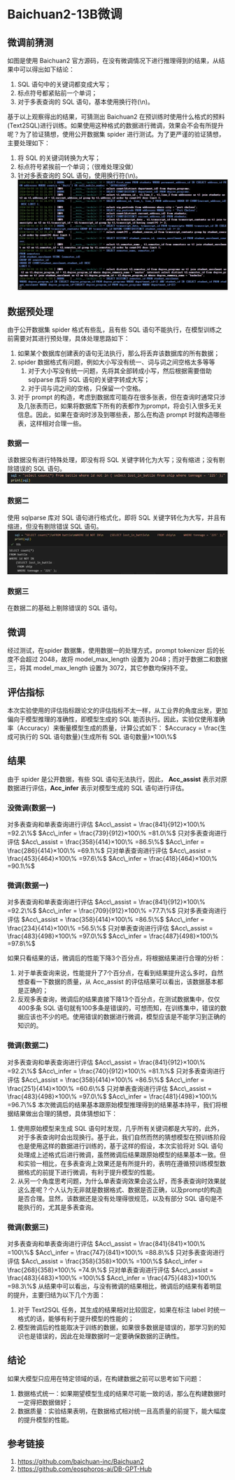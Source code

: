 # Baichuan2-13B微调
## 微调前猜测
如图是使用 Baichuan2 官方源码，在没有微调情况下进行推理得到的结果，从结果中可以得出如下结论：

1. SQL 语句中的关键词都变成大写；
2. 标点符号都紧贴前一个单词；
3. 对于多表查询的 SQL 语句，基本使用换行符(\n)。

基于以上观察得出的结果，可猜测出 Baichuan2 在预训练时使用什么格式的预料(Text2SQL)进行训练。如果使用这种格式的数据进行微调，效果会不会有所提升呢？为了验证猜想，使用公开数据集 spider 进行测试。为了更严谨的验证猜想，主要处理如下：

1. 将 SQL 的关键词转换为大写；
2. 标点符号紧挨前一个单词；（很难处理没做）
3. 针对多表查询的 SQL 语句，使用换行符(\n)。
![image1.png](images/image1.png)

## 数据预处理
由于公开数据集 spider 格式有些乱，且有些 SQL 语句不能执行，在模型训练之前需要对其进行预处理，具体处理思路如下：

1. 如果某个数据库创建表的语句无法执行，那么将丢弃该数据库的所有数据；
2. spider 数据格式有问题，例如大小写没有统一、词与词之间空格太多等等
   1. 对于大小写没有统一问题，先将其全部转成小写，然后根据需要借助 sqlparse 库将 SQL 语句的关键字转成大写；
   2. 对于词与词之间的空格，只保留一个空格。
3. 对于 prompt 的构造，考虑到数据库可能存在很多张表，但在查询时通常只涉及几张表而已，如果将数据库下所有的表都作为prompt，将会引入很多无关信息。因此，如果在查询时涉及到哪些表，那么在构造 prompt 时就构造哪些表，这样相对合理一些。
### 数据一
该数据没有进行特殊处理，即没有将 SQL 关键字转化为大写；没有缩进；没有剔除错误的 SQL 语句。
![image2.png](images/image2.png)

### 数据二
使用 sqlparse 库对 SQL 语句进行格式化，即将 SQL 关键字转化为大写，并且有缩进，但没有剔除错误 SQL 语句。
![image3.png](images/image3.png)

### 数据三
在数据二的基础上剔除错误的 SQL 语句。
## 微调
经过测试，在spider 数据集，使用数据一的处理方式，prompt tokenizer 后的长度不会超过 2048，故将 model_max_length 设置为 2048；而对于数据二和数据三，将其 model_max_length 设置为 3072，其它参数均保持不变。
## 评估指标
本次实验使用的评估指标跟论文的评估指标不太一样，从工业界的角度出发，更加偏向于模型推理的准确性，即模型生成的 SQL 能否执行。因此，实验仅使用准确率（Accuracy）来衡量模型生成的质量，计算公式如下：
$Accuracy = \frac{生成可执行的 SQL 语句数量}{生成所有 SQL 语句数量}×100\%$
## 结果
由于 spider 是公开数据，有些 SQL 语句无法执行，因此， **Acc_assist** 表示对原数据进行评估，**Acc_infer** 表示对模型生成的 SQL 语句进行评估。
### 没微调(数据一)
对多表查询和单表查询进行评估
$Acc\_assist = \frac{841}{912}×100\%
=92.2\%$
$Acc\_infer = \frac{739}{912}×100\%
=81.0\%$
只对多表查询进行评估
$Acc\_assist = \frac{358}{414}×100\%
=86.5\%$
$Acc\_infer = \frac{286}{414}×100\%
=69.1\%$
只对单表查询进行评估
$Acc\_assist = \frac{453}{464}×100\%
=97.6\%$
$Acc\_infer = \frac{418}{464}×100\%
=90.1\%$
### 微调(数据一)
对多表查询和单表查询进行评估
$Acc\_assist = \frac{841}{912}×100\%
=92.2\%$
$Acc\_infer = \frac{709}{912}×100\%
=77.7\%$
只对多表查询进行评估
$Acc\_assist = \frac{358}{414}×100\%
=86.5\%$
$Acc\_infer = \frac{234}{414}×100\%
=56.5\%$
只对单表查询进行评估
$Acc\_assist = \frac{483}{498}×100\%
=97.0\%$
$Acc\_infer = \frac{487}{498}×100\%
=97.8\%$

如果只看结果的话，微调后的性能下降3个百分点，将根据结果进行合理的分析：

1. 对于单表查询来说，性能提升了7个百分点，在看到结果提升这么多时，自然想查看一下数据的质量，从 Acc_assist 的评估结果可以看出，该数据基本都是正确的；
2. 反观多表查询，微调后的结果直接下降13个百分点，在测试数据集中，仅仅400多条 SQL 语句就有100多条是错误的，可想而知，在训练集中，错误的数据应该也不少的吧。使用错误的数据进行微调，模型应该是不能学习到正确的知识的。
### 微调(数据二)
对多表查询和单表查询进行评估
$Acc\_assist = \frac{841}{912}×100\%
=92.2\%$
$Acc\_infer = \frac{740}{912}×100\%
=81.1\%$
只对多表查询进行评估
$Acc\_assist = \frac{358}{414}×100\%
=86.5\%$
$Acc\_infer = \frac{251}{414}×100\%
=60.6\%$
只对单表查询进行评估
$Acc\_assist = \frac{483}{498}×100\%
=97.0\%$
$Acc\_infer = \frac{481}{498}×100\%
=96.7\%$
本次微调后的结果基本跟原始模型推理得到的结果基本持平，我们将根据结果做出合理的猜想，具体猜想如下：

1. 使用原始模型来生成 SQL 语句时发现，几乎所有关键词都是大写的，此外，对于多表查询时会出现换行。基于此，我们自然而然的猜想模型在预训练阶段也是使用这样的数据进行训练的，基于这样的假设，本次实验将对 SQL 语句处理成上述格式后进行微调，虽然微调后结果跟原始模型的结果基本一致。但和实验一相比，在多表查询上效果还是有所提升的，表明在遵循预训练模型数据格式的前提下进行微调，有利于提升模型的性能。
2. 从另一个角度思考问题，为什么单表查询效果会这么好，而多表查询时效果就这么差呢？个人认为无非就是数据格式、数据是否正确，以及prompt的构造是否合理。显然，该数据还是没有处理得很规范，以及有部分 SQL 语句是不能执行的，尤其是多表查询。
### 微调(数据三)
对多表查询和单表查询进行评估
$Acc\_assist = \frac{841}{841}×100\%
=100\%$
$Acc\_infer = \frac{747}{841}×100\%
=88.8\%$
只对多表查询进行评估
$Acc\_assist = \frac{358}{358}×100\%
=100\%$
$Acc\_infer = \frac{268}{358}×100\%
=74.9\%$
只对单表查询进行评估
$Acc\_assist = \frac{483}{483}×100\%
=100\%$
$Acc\_infer = \frac{475}{483}×100\%
=98.3\%$
从结果中可以看出，与没有微调的结果相比，微调后的结果有着明显的提升，主要归结为以下几个方面：

1. 对于 Text2SQL 任务，其生成的结果相对比较固定，如果在标注 label 时统一格式的话，能够有利于提升模型的性能的；
2. 模型微调后的性能取决于训练的数据，如果很多数据是错误的，那学习到的知识也是错误的，因此在处理数据时一定要确保数据的正确性。
## 结论
如果大模型只应用在特定领域的话，在构建数据之前可以思考如下问题：

1. 数据格式统一：如果期望模型生成的结果尽可能一致的话，那么在构建数据时一定得把数据做好；
2. 数据质量：实验结果表明，在数据格式相对统一且高质量的前提下，能大幅度的提升模型的性能。

## 参考链接
1. https://github.com/baichuan-inc/Baichuan2
2. https://github.com/eosphoros-ai/DB-GPT-Hub